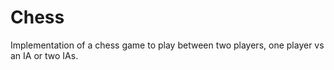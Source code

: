 # Chess
Implementation of a chess game to play between two players, one player vs an IA or two IAs.
